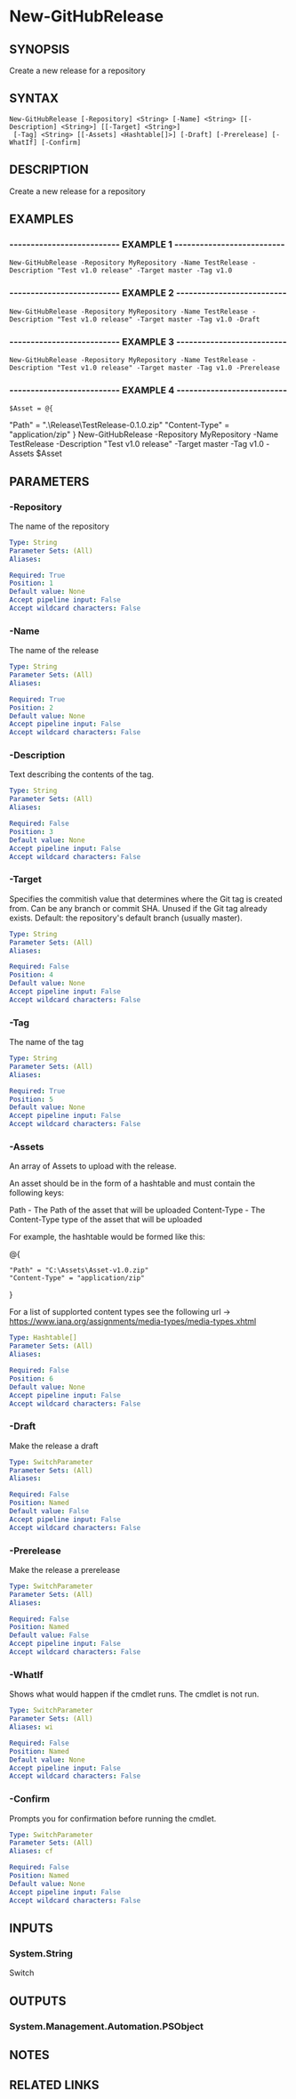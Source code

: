 # New-GitHubRelease

## SYNOPSIS
Create a new release for a repository

## SYNTAX

```
New-GitHubRelease [-Repository] <String> [-Name] <String> [[-Description] <String>] [[-Target] <String>]
 [-Tag] <String> [[-Assets] <Hashtable[]>] [-Draft] [-Prerelease] [-WhatIf] [-Confirm]
```

## DESCRIPTION
Create a new release for a repository

## EXAMPLES

### -------------------------- EXAMPLE 1 --------------------------
```
New-GitHubRelease -Repository MyRepository -Name TestRelease -Description "Test v1.0 release" -Target master -Tag v1.0
```

### -------------------------- EXAMPLE 2 --------------------------
```
New-GitHubRelease -Repository MyRepository -Name TestRelease -Description "Test v1.0 release" -Target master -Tag v1.0 -Draft
```

### -------------------------- EXAMPLE 3 --------------------------
```
New-GitHubRelease -Repository MyRepository -Name TestRelease -Description "Test v1.0 release" -Target master -Tag v1.0 -Prerelease
```

### -------------------------- EXAMPLE 4 --------------------------
```
$Asset = @{
```

"Path" = ".\Release\TestRelease-0.1.0.zip"
    "Content-Type" = "application/zip"
}
New-GitHubRelease -Repository MyRepository -Name TestRelease -Description "Test v1.0 release" -Target master -Tag v1.0 -Assets $Asset

## PARAMETERS

### -Repository
The name of the repository

```yaml
Type: String
Parameter Sets: (All)
Aliases: 

Required: True
Position: 1
Default value: None
Accept pipeline input: False
Accept wildcard characters: False
```

### -Name
The name of the release

```yaml
Type: String
Parameter Sets: (All)
Aliases: 

Required: True
Position: 2
Default value: None
Accept pipeline input: False
Accept wildcard characters: False
```

### -Description
Text describing the contents of the tag.

```yaml
Type: String
Parameter Sets: (All)
Aliases: 

Required: False
Position: 3
Default value: None
Accept pipeline input: False
Accept wildcard characters: False
```

### -Target
Specifies the commitish value that determines where the Git tag is created from.
Can be any branch or commit SHA.
Unused if the Git tag already exists.
Default: the repository's default branch (usually master).

```yaml
Type: String
Parameter Sets: (All)
Aliases: 

Required: False
Position: 4
Default value: None
Accept pipeline input: False
Accept wildcard characters: False
```

### -Tag
The name of the tag

```yaml
Type: String
Parameter Sets: (All)
Aliases: 

Required: True
Position: 5
Default value: None
Accept pipeline input: False
Accept wildcard characters: False
```

### -Assets
An array of Assets to upload with the release.

An asset should be in the form of a hashtable and must contain the following keys:

Path - The Path of the asset that will be uploaded
Content-Type - The Content-Type type of the asset that will be uploaded

For example, the hashtable would be formed like this:

@{

    "Path" = "C:\Assets\Asset-v1.0.zip"
    "Content-Type" = "application/zip"

}

For a list of supplorted content types see the following url -\> https://www.iana.org/assignments/media-types/media-types.xhtml

```yaml
Type: Hashtable[]
Parameter Sets: (All)
Aliases: 

Required: False
Position: 6
Default value: None
Accept pipeline input: False
Accept wildcard characters: False
```

### -Draft
Make the release a draft

```yaml
Type: SwitchParameter
Parameter Sets: (All)
Aliases: 

Required: False
Position: Named
Default value: False
Accept pipeline input: False
Accept wildcard characters: False
```

### -Prerelease
Make the release a prerelease

```yaml
Type: SwitchParameter
Parameter Sets: (All)
Aliases: 

Required: False
Position: Named
Default value: False
Accept pipeline input: False
Accept wildcard characters: False
```

### -WhatIf
Shows what would happen if the cmdlet runs.
The cmdlet is not run.

```yaml
Type: SwitchParameter
Parameter Sets: (All)
Aliases: wi

Required: False
Position: Named
Default value: None
Accept pipeline input: False
Accept wildcard characters: False
```

### -Confirm
Prompts you for confirmation before running the cmdlet.

```yaml
Type: SwitchParameter
Parameter Sets: (All)
Aliases: cf

Required: False
Position: Named
Default value: None
Accept pipeline input: False
Accept wildcard characters: False
```

## INPUTS

### System.String
Switch

## OUTPUTS

### System.Management.Automation.PSObject

## NOTES

## RELATED LINKS

